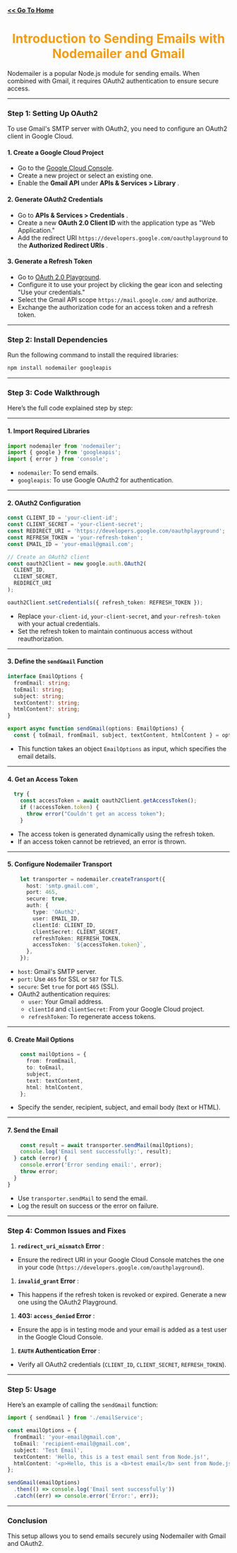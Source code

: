 **[&lt;&lt; Go To Home](/interviewprep)**

<div align="center">
    <h1><span style="color:#f39c12;">Introduction to Sending Emails with Nodemailer and Gmail</span></h1>
</div>

Nodemailer is a popular Node.js module for sending emails. When combined with Gmail, it requires OAuth2 authentication to ensure secure access.

---

### **Step 1: Setting Up OAuth2**

To use Gmail's SMTP server with OAuth2, you need to configure an OAuth2 client in Google Cloud.

#### **1. Create a Google Cloud Project**

* Go to the [Google Cloud Console](https://console.cloud.google.com/).
* Create a new project or select an existing one.
* Enable the **Gmail API** under  **APIs & Services > Library** .

#### **2. Generate OAuth2 Credentials**

* Go to  **APIs & Services > Credentials** .
* Create a new **OAuth 2.0 Client ID** with the application type as "Web Application."
* Add the redirect URI `https://developers.google.com/oauthplayground` to the  **Authorized Redirect URIs** .

#### **3. Generate a Refresh Token**

* Go to [OAuth 2.0 Playground](https://developers.google.com/oauthplayground).
* Configure it to use your project by clicking the gear icon and selecting "Use your credentials."
* Select the Gmail API scope `https://mail.google.com/` and authorize.
* Exchange the authorization code for an access token and a refresh token.

---

### **Step 2: Install Dependencies**

Run the following command to install the required libraries:

```bash
npm install nodemailer googleapis
```

---

### **Step 3: Code Walkthrough**

Here’s the full code explained step by step:

---

#### **1. Import Required Libraries**

```typescript
import nodemailer from 'nodemailer';
import { google } from 'googleapis';
import { error } from 'console';
```

* `nodemailer`: To send emails.
* `googleapis`: To use Google OAuth2 for authentication.

---

#### **2. OAuth2 Configuration**

```typescript
const CLIENT_ID = 'your-client-id';
const CLIENT_SECRET = 'your-client-secret';
const REDIRECT_URI = 'https://developers.google.com/oauthplayground';
const REFRESH_TOKEN = 'your-refresh-token';
const EMAIL_ID = 'your-email@gmail.com';

// Create an OAuth2 client
const oauth2Client = new google.auth.OAuth2(
  CLIENT_ID,
  CLIENT_SECRET,
  REDIRECT_URI
);

oauth2Client.setCredentials({ refresh_token: REFRESH_TOKEN });
```

* Replace `your-client-id`, `your-client-secret`, and `your-refresh-token` with your actual credentials.
* Set the refresh token to maintain continuous access without reauthorization.

---

#### **3. Define the `sendGmail` Function**

```typescript
interface EmailOptions {
  fromEmail: string;
  toEmail: string;
  subject: string;
  textContent?: string;
  htmlContent?: string;
}

export async function sendGmail(options: EmailOptions) {
  const { toEmail, fromEmail, subject, textContent, htmlContent } = options;
```

* This function takes an object `EmailOptions` as input, which specifies the email details.

---

#### **4. Get an Access Token**

```typescript
  try {
    const accessToken = await oauth2Client.getAccessToken();
    if (!accessToken.token) {
      throw error("Couldn't get an access token");
    }
```

* The access token is generated dynamically using the refresh token.
* If an access token cannot be retrieved, an error is thrown.

---

#### **5. Configure Nodemailer Transport**

```typescript
    let transporter = nodemailer.createTransport({
      host: 'smtp.gmail.com',
      port: 465,
      secure: true,
      auth: {
        type: 'OAuth2',
        user: EMAIL_ID,
        clientId: CLIENT_ID,
        clientSecret: CLIENT_SECRET,
        refreshToken: REFRESH_TOKEN,
        accessToken: `${accessToken.token}`,
      },
    });
```

* `host`: Gmail's SMTP server.
* `port`: Use `465` for SSL or `587` for TLS.
* `secure`: Set `true` for port `465` (SSL).
* OAuth2 authentication requires:
  * `user`: Your Gmail address.
  * `clientId` and `clientSecret`: From your Google Cloud project.
  * `refreshToken`: To regenerate access tokens.

---

#### **6. Create Mail Options**

```typescript
    const mailOptions = {
      from: fromEmail,
      to: toEmail,
      subject,
      text: textContent,
      html: htmlContent,
    };
```

* Specify the sender, recipient, subject, and email body (text or HTML).

---

#### **7. Send the Email**

```typescript
    const result = await transporter.sendMail(mailOptions);
    console.log('Email sent successfully:', result);
  } catch (error) {
    console.error('Error sending email:', error);
    throw error;
  }
}
```

* Use `transporter.sendMail` to send the email.
* Log the result on success or the error on failure.

---

### **Step 4: Common Issues and Fixes**

1. **`redirect_uri_mismatch` Error** :

* Ensure the redirect URI in your Google Cloud Console matches the one in your code (`https://developers.google.com/oauthplayground`).

1. **`invalid_grant` Error** :

* This happens if the refresh token is revoked or expired. Generate a new one using the OAuth2 Playground.

1. **403: `access_denied` Error** :

* Ensure the app is in testing mode and your email is added as a test user in the Google Cloud Console.

1. **`EAUTH` Authentication Error** :

* Verify all OAuth2 credentials (`CLIENT_ID`, `CLIENT_SECRET`, `REFRESH_TOKEN`).

---

### **Step 5: Usage**

Here’s an example of calling the `sendGmail` function:

```typescript
import { sendGmail } from './emailService';

const emailOptions = {
  fromEmail: 'your-email@gmail.com',
  toEmail: 'recipient-email@gmail.com',
  subject: 'Test Email',
  textContent: 'Hello, this is a test email sent from Node.js!',
  htmlContent: '<p>Hello, this is a <b>test email</b> sent from Node.js!</p>',
};

sendGmail(emailOptions)
  .then(() => console.log('Email sent successfully'))
  .catch((err) => console.error('Error:', err));
```

---

### **Conclusion**

This setup allows you to send emails securely using Nodemailer with Gmail and OAuth2.
